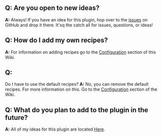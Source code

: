 ## Q: Are you open to new ideas?
**A:** Always! If you have an idea for this plugin, hop over to the [issues](https://github.com/agentsix1/Custom-Recipes/issues) on GitHub and drop it there. It'sq the catch all for issues, questions, or ideas!

## Q: How do I add my own recipes?
**A:** For information on adding recipes go to the [Configuration](../configuration) section of this Wiki.

## Q: 
Do I have to use the default recipes?
**A:** No, you can remove the default recipes. For more information on this. Go to the [Configuration](../configuration) section of the Wiki.

## Q: What do you plan to add to the plugin in the future?
**A:** All of my ideas for this plugin are located [Here](../ideas).


<p align="right" style="font-style: italic; color: gray>
    Updated: Aug 6th 2025
</p>
